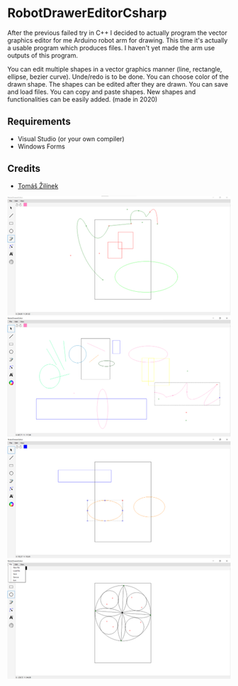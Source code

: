 # RobotDrawerEditorCsharp
After the previous failed try in C++ I decided to actually program the vector graphics editor for me Arduino robot arm for drawing. This time it's actually a usable program which produces files. I haven't yet made the arm use outputs of this program.

You can edit multiple shapes in a vector graphics manner (line, rectangle, ellipse, bezier curve). Unde/redo is to be done. You can choose color of the drawn shape. The shapes can be edited after they are drawn. You can save and load files. You can copy and paste shapes. New shapes and functionalities can be easily added. (made in 2020)

## Requirements
 - Visual Studio (or your own compiler)
 - Windows Forms

## Credits
- [Tomáš Žilínek](https://www.linkedin.com/in/tomaszilinek)

![screenshot1](Screenshots/RobotDrawerEditor1.png)
![screenshot2](Screenshots/RobotDrawerEditor2.png)
![screenshot3](Screenshots/RobotDrawerEditor3.png)
![screenshot4](Screenshots/RobotDrawerEditor4.png)

